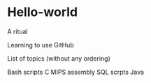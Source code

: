 # Hello-world
A ritual

Learning to use GitHub

List of topics (without any ordering)

Bash scripts
C
MIPS assembly
SQL scrpts
Java

